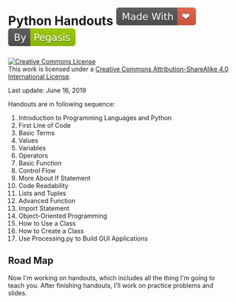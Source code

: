 # Python Handouts ![made_with_love](README.assets/made_with_love.svg) ![by_pegasis](README.assets/by_pegasis.svg)

<a rel="license" href="http://creativecommons.org/licenses/by-sa/4.0/"><img alt="Creative Commons License" style="border-width:0" src="https://i.creativecommons.org/l/by-sa/4.0/88x31.png" /></a><br />This work is licensed under a <a rel="license" href="http://creativecommons.org/licenses/by-sa/4.0/">Creative Commons Attribution-ShareAlike 4.0 International License</a>.

Last update: June 16, 2019

Handouts are in following sequence:


1. Introduction to Programming Languages and Python
2. First Line of Code
3. Basic Terms
4. Values
5. Variables
6. Operators
7. Basic Function
8. Control Flow
9. More About If Statement
10. Code Readability
11. Lists and Tuples
12. Advanced Function
13. Import Statement
14. Object-Oriented Programming
15. How to Use a Class
16. How to Create a Class
17. Use Processing.py to Build GUI Applications

## Road Map

Now I'm working on handouts, which includes all the thing I'm going to teach you. After finishing handouts, I'll work on practice problems and slides.

